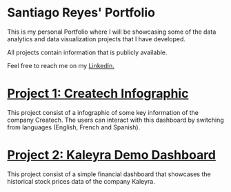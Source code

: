 # Santiago Reyes' Portfolio

This is my personal Portfolio where I will be showcasing some of the data analytics and data visualization projects that I have developed.

All projects contain information that is publicly available. 

Feel free to reach me on my [Linkedin. ](https://www.linkedin.com/in/santiagoareyes/)

# [Project 1: Createch Infographic](https://github.com/SantiagoReyes18/Createch-Sample-Dashboard)

This project consist of a infographic of some key information of the company Createch. The users can interact with this dashboard by switching from languages (English, French and Spanish).

# [Project 2: Kaleyra Demo Dashboard](https://github.com/SantiagoReyes18/Kaleyra-Sample-Dashboard)

This project consist of a simple financial dashboard that showcases the historical stock prices data of the company Kaleyra.
